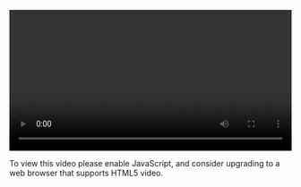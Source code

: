 <video controls="" style="width: 100%; display: block;"><source src="http://o86bpj665.bkt.clouddn.com/gitbeijing/3-1-sshkey.mp4" type="video/mp4"><p>To view this video please enable JavaScript, and consider upgrading to a web browser that supports HTML5 video.</p></video>
